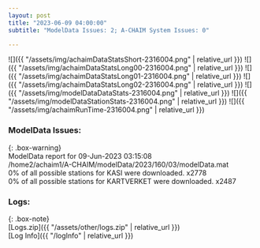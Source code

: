 ```yaml
---
layout: post
title: "2023-06-09 04:00:00"
subtitle: "ModelData Issues: 2; A-CHAIM System Issues: 0"

---
```


![]({{ "/assets/img/achaimDataStatsShort-2316004.png" | relative_url }})
![]({{ "/assets/img/achaimDataStatsLong00-2316004.png" | relative_url }})
![]({{ "/assets/img/achaimDataStatsLong01-2316004.png" | relative_url }})
![]({{ "/assets/img/achaimDataStatsLong02-2316004.png" | relative_url }})
![]({{ "/assets/img/modelDataDataStats-2316004.png" | relative_url }})
![]({{ "/assets/img/modelDataStationStats-2316004.png" | relative_url }})
![]({{ "/assets/img/achaimRunTime-2316004.png" | relative_url }})


### ModelData Issues:  
  
{: .box-warning}  
 ModelData report for 09-Jun-2023 03:15:08   
 /home2/achaim1/A-CHAIM/modelData/2023/160/03/modelData.mat   
 0% of all possible stations for KASI were downloaded. x2778   
 0% of all possible stations for KARTVERKET were downloaded. x2487   
  


### Logs:  
  
{: .box-note}  
[Logs.zip]({{ "/assets/other/logs.zip" | relative_url }})  
[Log Info]({{ "/logInfo" | relative_url }})  
